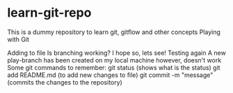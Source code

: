 # learn-git-repo
This is a dummy repository to learn git, gitflow and other concepts
Playing with Git 

Adding to file
Is branching working? 
I hope so, lets see!
Testing again
A new play-branch has been created on my local machine however, doesn't work
Some git commands to remember:
git status (shows what is the status)
git add README.md (to add new changes to file)
git commit -m "message" (commits the changes to the repository)

